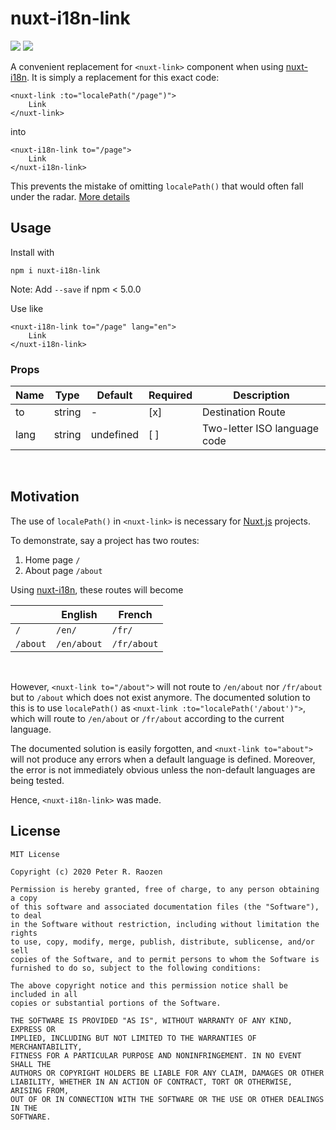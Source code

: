 # nuxt-i18n-link

<img src="http://img.shields.io/npm/v/nuxt-i18n-link" />
<img src="http://img.shields.io/npm/l/nuxt-i18n-link" />

A convenient replacement for `<nuxt-link>` component when using [nuxt-i18n](https://i18n.nuxtjs.org).
It is simply a replacement for this exact code:

```
<nuxt-link :to="localePath("/page")">
	Link
</nuxt-link>
```

into

```
<nuxt-i18n-link to="/page">
	Link
</nuxt-i18n-link>
```

This prevents the mistake of omitting `localePath()` that would often fall under the radar. [More details](#Motivation)

## Usage

Install with

```
npm i nuxt-i18n-link
```

Note: Add `--save` if npm < 5.0.0

Use like

```
<nuxt-i18n-link to="/page" lang="en">
	Link
</nuxt-i18n-link>
```

### Props

<!-- prettier-ignore-start -->
|Name    |Type    |Default   |Required|Description|
|--------|--------|----------|--------|-----------------------------|
|to      |string  |-         | [x]  |Destination Route            |
|lang    |string  |undefined | [ ]  |Two-letter ISO language code |
<!-- prettier-ignore-end -->

<br />

## Motivation

The use of `localePath()` in `<nuxt-link>` is necessary for [Nuxt.js](https://www.nuxtjs.org) projects.

To demonstrate, say a project has two routes:

1. Home page `/`
2. About page `/about`

Using [nuxt-i18n](https://i18n.nuxtjs.org), these routes will become

<!-- prettier-ignore-start -->
|        |English    |French     |
|--------|-----------|-----------|
|`/`     |`/en/`     |`/fr/`     |
|`/about`|`/en/about`|`/fr/about`|
<!-- prettier-ignore-end -->

<br />

However, `<nuxt-link to="/about">` will not route to `/en/about` nor `/fr/about` but to `/about` which does not exist anymore. The documented solution to this is to use `localePath()` as `<nuxt-link :to="localePath('/about')">`, which will route to `/en/about` or `/fr/about` according to the current language.

The documented solution is easily forgotten, and `<nuxt-link to="about">` will not produce any errors when a default language is defined. Moreover, the error is not immediately obvious unless the non-default languages are being tested.

Hence, `<nuxt-i18n-link>` was made.

## License

```
MIT License

Copyright (c) 2020 Peter R. Raozen

Permission is hereby granted, free of charge, to any person obtaining a copy
of this software and associated documentation files (the "Software"), to deal
in the Software without restriction, including without limitation the rights
to use, copy, modify, merge, publish, distribute, sublicense, and/or sell
copies of the Software, and to permit persons to whom the Software is
furnished to do so, subject to the following conditions:

The above copyright notice and this permission notice shall be included in all
copies or substantial portions of the Software.

THE SOFTWARE IS PROVIDED "AS IS", WITHOUT WARRANTY OF ANY KIND, EXPRESS OR
IMPLIED, INCLUDING BUT NOT LIMITED TO THE WARRANTIES OF MERCHANTABILITY,
FITNESS FOR A PARTICULAR PURPOSE AND NONINFRINGEMENT. IN NO EVENT SHALL THE
AUTHORS OR COPYRIGHT HOLDERS BE LIABLE FOR ANY CLAIM, DAMAGES OR OTHER
LIABILITY, WHETHER IN AN ACTION OF CONTRACT, TORT OR OTHERWISE, ARISING FROM,
OUT OF OR IN CONNECTION WITH THE SOFTWARE OR THE USE OR OTHER DEALINGS IN THE
SOFTWARE.
```
